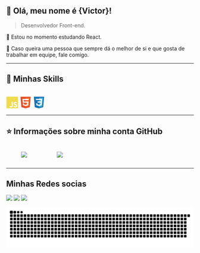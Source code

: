 ## 💜 Olá, meu nome é <strong>{Victor}!</strong>

> Desenvolvedor Front-end.

🔭 Estou no momento estudando React.

💬 Caso queira uma pessoa que sempre dá o melhor de si e que gosta de trabalhar em equipe, fale comigo.

----

## 🚀 Minhas Skills
<div style="display: inline_block"><br>
  <img alt="Javascript" height="32" src="https://raw.githubusercontent.com/devicons/devicon/master/icons/javascript/javascript-plain.svg">
  <img alt="HTML" height="32" src="https://raw.githubusercontent.com/devicons/devicon/master/icons/html5/html5-original.svg">
  <img alt="CSS" height="32"src="https://raw.githubusercontent.com/devicons/devicon/master/icons/css3/css3-original.svg">
</div>

---

## ⭐ Informações sobre minha conta GitHub
<div style="display: flex">
  
<figure>
  <img height="138px" align="center" src="https://github-readme-stats.vercel.app/api?username=v0nor&show_icons=true&layout=compact&langs_count=7&theme=midnight-purple&locale=pt-br&border_radius=14px&bg_color=323232"/>
</figure>
<figure>
  <img height="138px" align="center" src="https://github-readme-stats.vercel.app/api/top-langs/?username=v0nor&layout=compact&langs_count=7&theme=midnight-purple&locale=pt-br&border_radius=14px&bg_color=323232"/>
</figure>
  
</div>

---


## Minhas Redes socias 
  <a href="https://www.instagram.com/vic.tt0r/" target="_blank"><img src="https://img.shields.io/badge/-Instagram-%23E4405F?style=for-the-badge&logo=instagram&logoColor=white" target="_blank"></a>
  <a href = "mailto:vonorvictor@gmail.com"><img src="https://img.shields.io/badge/-Gmail-%23333?style=for-the-badge&logo=gmail&logoColor=white" target="_blank"></a>
  <a href="https://www.linkedin.com/in/dev-victor" target="_blank"><img src="https://img.shields.io/badge/-LinkedIn-%230077B5?style=for-the-badge&logo=linkedin&logoColor=white" target="_blank"></a> 
  
![Snake animation](https://github.com/v0nor/v0nor/blob/output/github-contribution-grid-snake.svg)

